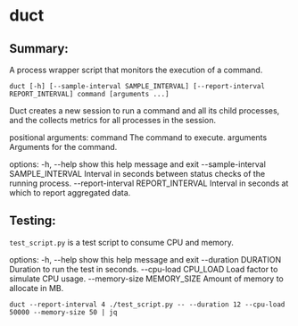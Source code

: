 # duct

## Summary:

A process wrapper script that monitors the execution of a command.

`duct [-h] [--sample-interval SAMPLE_INTERVAL] [--report-interval REPORT_INTERVAL] command [arguments ...]`

Duct creates a new session to run a command and all its child processes, and the collects metrics for all processes in the session.

positional arguments:
  command               The command to execute.
  arguments             Arguments for the command.

options:
  -h, --help            show this help message and exit
  --sample-interval SAMPLE_INTERVAL
                        Interval in seconds between status checks of the running process.
  --report-interval REPORT_INTERVAL
                        Interval in seconds at which to report aggregated data.
## Testing:

`test_script.py` is a test script to consume CPU and memory.

options:
  -h, --help            show this help message and exit
  --duration DURATION   Duration to run the test in seconds.
  --cpu-load CPU_LOAD   Load factor to simulate CPU usage.
  --memory-size MEMORY_SIZE
                        Amount of memory to allocate in MB.

`duct --report-interval 4 ./test_script.py -- --duration 12 --cpu-load 50000 --memory-size 50 | jq`
